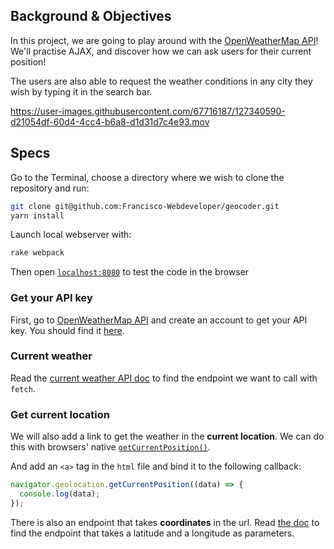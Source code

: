 ## Background & Objectives

In this project, we are going to play around with the [OpenWeatherMap API](https://openweathermap.org/)! We'll practise AJAX, and discover how we can ask users for their current position!

The users are also able to request the weather conditions in any city they wish by typing it in the search bar.

https://user-images.githubusercontent.com/67716187/127340590-d21054df-60d4-4cc4-b6a8-d1d31d7c4e93.mov

## Specs

Go to the Terminal, choose a directory where we wish to clone the repository and run:
```bash
git clone git@github.com:Francisco-Webdeveloper/geocoder.git
yarn install
```
Launch local webserver with:

```bash
rake webpack
```
Then open [`localhost:8080`](http://localhost:8080) to test the code in the browser

### Get your API key

First, go to [OpenWeatherMap API](https://home.openweathermap.org/users/sign_up) and create an account to get your API key. You should find it [here](https://home.openweathermap.org/api_keys).


### Current weather

Read the [current weather API doc](https://openweathermap.org/current) to find the endpoint we want to call with `fetch`.


### Get current location

We will also add a link to get the weather in the **current location**. We can do this with browsers' native [`getCurrentPosition()`](https://developer.mozilla.org/en-US/docs/Web/API/Geolocation/getCurrentPosition).

And add an `<a>` tag in the `html` file and bind it to the following callback:

```js
navigator.geolocation.getCurrentPosition((data) => {
  console.log(data);
});
```
There is also an endpoint that takes **coordinates** in the url. Read [the doc](https://openweathermap.org/current) to find the endpoint that takes a latitude and a longitude as parameters.

